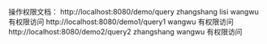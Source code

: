 操作权限文档：
http://localhost:8080/demo/query  zhangshang lisi wangwu 有权限访问
http://localhost:8080/demo1/query1  wangwu 有权限访问
http://localhost:8080/demo2/query2  zhangshang wangwu 有权限访问
